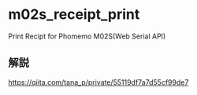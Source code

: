 # m02s_receipt_print
Print Recipt for Phomemo M02S(Web Serial API)

## 解説
https://qiita.com/tana_p/private/55119df7a7d55cf99de7
